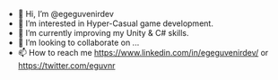 - 👋 Hi, I’m @egeguvenirdev
- 👀 I’m interested in Hyper-Casual game development.
- 🌱 I’m currently improving my Unity & C# skills. 
- 💞️ I’m looking to collaborate on ...
- 📫 How to reach me https://www.linkedin.com/in/egeguvenirdev/ or https://twitter.com/eguvnr

<!---
egeguvenirdev/egeguvenirdev is a ✨ special ✨ repository because its `README.md` (this file) appears on your GitHub profile.
You can click the Preview link to take a look at your changes.
--->
